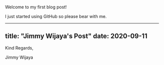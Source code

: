 Welcome to my first blog post!

I just started using GitHub so please bear with me.

---
title: "Jimmy Wijaya's Post"
date: 2020-09-11
---

Kind Regards,

Jimmy Wijaya
